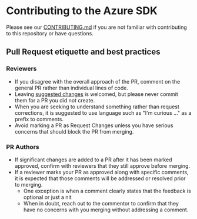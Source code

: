 # Contributing to the Azure SDK

Please see our [CONTRIBUTING.md](https://github.com/Azure/azure-sdk-for-net/blob/main/CONTRIBUTING.md) if you are not familiar with contributing to this repository or have questions.

## Pull Request etiquette and best practices

### Reviewers

- If you disagree with the overall approach of the PR, comment on the general PR rather than individual lines of code.
- Leaving [suggested changes](https://docs.github.com/en/pull-requests/collaborating-with-pull-requests/reviewing-changes-in-pull-requests/commenting-on-a-pull-request#adding-line-comments-to-a-pull-request) is welcomed, but please never commit them for a PR you did not create.
- When you are seeking to understand something rather than request corrections, it is suggested to use language such as "I'm curious ..." as a prefix to comments.
- Avoid marking a PR as Request Changes unless you have serious concerns that should block the PR from merging.

### PR Authors

- If significant changes are added to a PR after it has been marked approved, confirm with reviewers that they still approve before merging.
- If a reviewer marks your PR as approved along with specific comments, it is expected that those comments will be addressed or resolved prior to merging.
  - One exception is when a comment clearly states that the feedback is optional or just a nit
  - When in doubt, reach out to the commentor to confirm that they have no concerns with you merging without addressing a comment.
